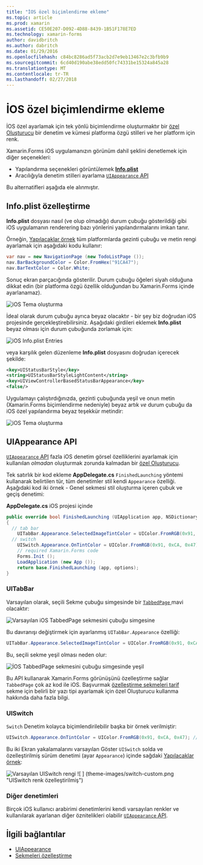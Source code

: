 ```yaml
---
title: "İOS özel biçimlendirme ekleme"
ms.topic: article
ms.prod: xamarin
ms.assetid: CE50E207-D092-4D88-8439-1B51F178E7ED
ms.technology: xamarin-forms
author: davidbritch
ms.author: dabritch
ms.date: 01/29/2016
ms.openlocfilehash: c84bc8286ad5f73acb2d7e9eb13467e2c3bfb9b9
ms.sourcegitcommit: 6cd40d190abe38edd50fc74331be15324a845a28
ms.translationtype: MT
ms.contentlocale: tr-TR
ms.lasthandoff: 02/27/2018
---
```

# <a name="adding-ios-specific-formatting"></a>İOS özel biçimlendirme ekleme

İOS özel ayarlamak için tek yönlü biçimlendirme oluşturmaktır bir [özel Oluşturucu](~/xamarin-forms/app-fundamentals/custom-renderer/index.md) bir denetim ve kümesi platforma özgü stilleri ve her platform için renk.

Xamarin.Forms iOS uygulamanızın görünüm dahil şeklini denetlemek için diğer seçenekleri:

* Yapılandırma seçenekleri görüntülemek [ **Info.plist**](#info-plist)
* Aracılığıyla denetim stilleri ayarlama [ `UIAppearance` API](#uiappearance)

Bu alternatifleri aşağıda ele alınmıştır.

<a name="info-plist"/>

## <a name="customizing-infoplist"></a>Info.plist özelleştirme

**Info.plist** dosyası nasıl (ve olup olmadığı) durum çubuğu gösterildiği gibi iOS uygulamanın renderering bazı yönlerini yapılandırmalarını imkan tanır.

Örneğin, [Yapılacaklar örnek](https://developer.xamarin.com/samples/xamarin-forms/Todo/) tüm platformlarda gezinti çubuğu ve metin rengi ayarlamak için aşağıdaki kodu kullanır:

```csharp
var nav = new NavigationPage (new TodoListPage ());
nav.BarBackgroundColor = Color.FromHex("91CA47");
nav.BarTextColor = Color.White;
```

Sonuç ekran parçacığında gösterilir. Durum çubuğu öğeleri siyah olduğuna dikkat edin (bir platforma özgü özellik olduğundan bu Xamarin.Forms içinde ayarlanamaz).

![](theme-images/status-default-sml.png "iOS Tema oluşturma")

İdeal olarak durum çubuğu ayrıca beyaz olacaktır - bir şey biz doğrudan iOS projesinde gerçekleştirebilirsiniz. Aşağıdaki girdileri eklemek **Info.plist** beyaz olması için durum çubuğunda zorlamak için:

![](theme-images/info-plist.png "iOS Info.plist Entries")

veya karşılık gelen düzenleme **Info.plist** dosyasını doğrudan içerecek şekilde:

```xml
<key>UIStatusBarStyle</key>
<string>UIStatusBarStyleLightContent</string>
<key>UIViewControllerBasedStatusBarAppearance</key>
<false/>
```

Uygulamayı çalıştırdığınızda, gezinti çubuğunda yeşil ve onun metin (Xamarin.Forms biçimlendirme nedeniyle) beyaz artık *ve* durum çubuğu da iOS özel yapılandırma beyaz teşekkür metindir:

![](theme-images/status-white-sml.png "iOS Tema oluşturma")

<a name="uiappearance"/>

## <a name="uiappearance-api"></a>UIAppearance API

[ `UIAppearance` API](~/ios/user-interface/ios-ui/introduction-to-the-appearance-api.md) fazla iOS denetim görsel özelliklerini ayarlamak için kullanılan *olmadan* oluşturmak zorunda kalmadan bir [özel Oluşturucu](~/xamarin-forms/app-fundamentals/custom-renderer/index.md).

Tek satırlık bir kod ekleme **AppDelegate.cs** `FinishedLaunching` yöntemi kullanarak belirtilen tür, tüm denetimler stil kendi `Appearance` özelliği. Aşağıdaki kod iki örnek - Genel sekmesi stil oluşturma içeren çubuk ve geçiş denetimi:

**AppDelegate.cs** iOS projesi içinde

```csharp
public override bool FinishedLaunching (UIApplication app, NSDictionary options)
{
  // tab bar
    UITabBar.Appearance.SelectedImageTintColor = UIColor.FromRGB(0x91, 0xCA, 0x47); // green
  // switch
    UISwitch.Appearance.OnTintColor = UIColor.FromRGB(0x91, 0xCA, 0x47); // green
    // required Xamarin.Forms code
    Forms.Init ();
    LoadApplication (new App ());
    return base.FinishedLaunching (app, options);
}
```

### <a name="uitabbar"></a>UITabBar

Varsayılan olarak, seçili Sekme çubuğu simgesinde bir [ `TabbedPage` ](~/xamarin-forms/app-fundamentals/navigation/tabbed-page.md) mavi olacaktır:

![](theme-images/tabbar-default.png "Varsayılan iOS TabbedPage sekmesini çubuğu simgesine")

Bu davranışı değiştirmek için ayarlanmış `UITabBar.Appearance` özelliği:

```csharp
UITabBar.Appearance.SelectedImageTintColor = UIColor.FromRGB(0x91, 0xCA, 0x47); // green
```

Bu, seçili sekme yeşil olması neden olur:

![](theme-images/tabbar-custom.png "İOS TabbedPage sekmesini çubuğu simgesinde yeşil")

Bu API kullanarak Xamarin.Forms görünüşünü özelleştirme sağlar `TabbedPage` çok az kod ile iOS. Başvurmak [özelleştirme sekmeleri tarif](https://developer.xamarin.com/recipes/cross-platform/xamarin-forms/ios/customize-tabs/) sekme için belirli bir yazı tipi ayarlamak için özel Oluşturucu kullanma hakkında daha fazla bilgi.

### <a name="uiswitch"></a>UISwitch

`Switch` Denetim kolayca biçimlendirilebilir başka bir örnek verilmiştir:

```csharp
UISwitch.Appearance.OnTintColor = UIColor.FromRGB(0x91, 0xCA, 0x47); // green
```

Bu iki Ekran yakalamalarını varsayılan Göster `UISwitch` solda ve özelleştirilmiş sürüm denetimi (ayar `Appearance`) içinde sağdaki [Yapılacaklar örnek](https://developer.xamarin.com/samples/xamarin-forms/Todo/):

![](theme-images/switch-default.png "Varsayılan UISwitch rengi") ![ ] (theme-images/switch-custom.png "UISwitch renk özelleştirilmiş")

### <a name="other-controls"></a>Diğer denetimleri

Birçok iOS kullanıcı arabirimi denetimlerini kendi varsayılan renkler ve kullanılarak ayarlanan diğer öznitelikleri olabilir [ `UIAppearance` API](~/ios/user-interface/ios-ui/introduction-to-the-appearance-api.md).



## <a name="related-links"></a>İlgili bağlantılar

- [UIAppearance](~/ios/user-interface/ios-ui/introduction-to-the-appearance-api.md)
- [Sekmeleri özelleştirme](https://developer.xamarin.com/recipes/cross-platform/xamarin-forms/ios/customize-tabs/)
